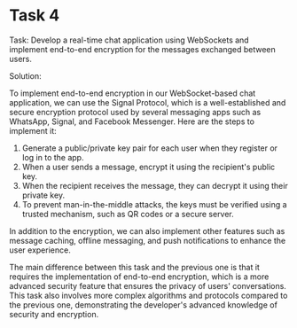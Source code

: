 # Task 4

Task: Develop a real-time chat application using WebSockets and implement
end-to-end encryption for the messages exchanged between users.

Solution:

To implement end-to-end encryption in our WebSocket-based chat application, we
can use the Signal Protocol, which is a well-established and secure encryption
protocol used by several messaging apps such as WhatsApp, Signal, and Facebook
Messenger. Here are the steps to implement it:

1. Generate a public/private key pair for each user when they register or log in
   to the app.
2. When a user sends a message, encrypt it using the recipient's public key.
3. When the recipient receives the message, they can decrypt it using their
   private key.
4. To prevent man-in-the-middle attacks, the keys must be verified using a
   trusted mechanism, such as QR codes or a secure server.

In addition to the encryption, we can also implement other features such as
message caching, offline messaging, and push notifications to enhance the user
experience.

The main difference between this task and the previous one is that it requires
the implementation of end-to-end encryption, which is a more advanced security
feature that ensures the privacy of users' conversations. This task also
involves more complex algorithms and protocols compared to the previous one,
demonstrating the developer's advanced knowledge of security and encryption.

